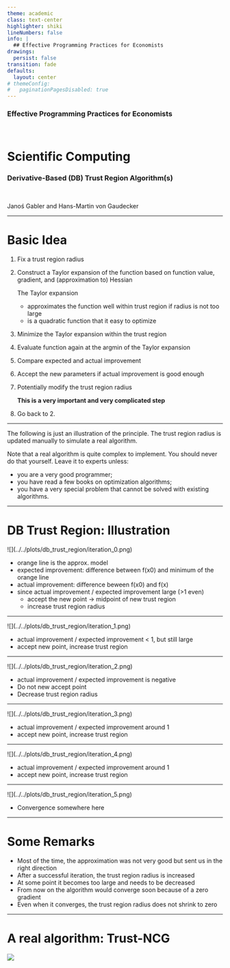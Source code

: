 ```yaml
---
theme: academic
class: text-center
highlighter: shiki
lineNumbers: false
info: |
  ## Effective Programming Practices for Economists
drawings:
  persist: false
transition: fade
defaults:
  layout: center
# themeConfig:
#   paginationPagesDisabled: true
---
```


### Effective Programming Practices for Economists

<br/>

# Scientific Computing

### Derivative-Based (DB) Trust Region Algorithm(s)

<br/>


Janoś Gabler and Hans-Martin von Gaudecker

---

# Basic Idea

1. Fix a trust region radius
2. Construct a Taylor expansion of the function based on function value, gradient, and (approximation to) Hessian

   The Taylor expansion
   - approximates the function well within trust region if radius is not too large
   - is a quadratic function that it easy to optimize

3. Minimize the Taylor expansion within the trust region
4. Evaluate function again at the argmin of the Taylor expansion
5. Compare expected and actual improvement
6. Accept the new parameters if actual improvement is good enough
7. Potentially modify the trust region radius

   **This is a very important and very complicated step**

8. Go back to 2.

---

The following is just an illustration of the principle. The trust region radius is updated manually to simulate a real algorithm.

Note that a real algorithm is quite complex to implement. You should never do that yourself. Leave it to experts unless:
- you are a very good programmer;
- you have read a few books on optimization algorithms;
- you have a very special problem that cannot be solved with existing algorithms.

---

# DB Trust Region: Illustration

<div class="grid grid-cols-2 gap-4">
<div>
![](../../plots/db_trust_region/iteration_0.png)

</div>
<div>

- orange line is the approx. model
- expected improvement: difference between f(x0) and minimum of the orange line
- actual improvement: difference beween f(x0) and f(x)
- since actual improvement / expected improvement large (>1 even)
  - accept the new point → midpoint of new trust region
  - increase trust region radius


---

<div class="grid grid-cols-2 gap-4">
<div>
![](../../plots/db_trust_region/iteration_1.png)

</div>
<div>

- actual improvement / expected improvement < 1, but still large
- accept new point, increase trust region

---

<div class="grid grid-cols-2 gap-4">
<div>
![](../../plots/db_trust_region/iteration_2.png)

</div>
<div>

- actual improvement / expected improvement is negative
- Do not new accept point
- Decrease trust region radius

---

<div class="grid grid-cols-2 gap-4">
<div>
![](../../plots/db_trust_region/iteration_3.png)

</div>
<div>

- actual improvement / expected improvement around 1
- accept new point, increase trust region

---

<div class="grid grid-cols-2 gap-4">
<div>
![](../../plots/db_trust_region/iteration_4.png)

</div>
<div>

- actual improvement / expected improvement around 1
- accept new point, increase trust region

---

<div class="grid grid-cols-2 gap-4">
<div>
![](../../plots/db_trust_region/iteration_5.png)

</div>
<div>

- Convergence somewhere here

---

# Some Remarks

- Most of the time, the approximation was not very good but sent us in the right direction
- After a successful iteration, the trust region radius is increased
- At some point it becomes too large and needs to be decreased
- From now on the algorithm would converge soon because of a zero gradient
- Even when it converges, the trust region radius does not shrink to zero


---

# A real algorithm: Trust-NCG

![](../../plots/db_trust_region/illustration_db_trust_region_real_algo.png)
